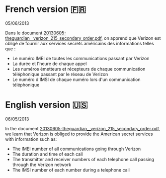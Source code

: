 # French version 🇫🇷

05/06/2013

Dans le document [20130605-theguardian__verizon_215_secondary_order.pdf](https://git.chevro.fr/Eban/snowden-archive-mirror/src/master/documents/2013/20130605-theguardian__verizon_215_secondary_order.pdf), on apprend que Verizon est obligé de fournir aux services secrets américains des informations telles que :

 * Le numéro IMEI de toutes les communications passant par Verizon
 * La durée et l'heure de chaque appel
 * Les numéros émetteurs et récepteurs de chaque communication téléphonique passant par le réseau de Verizon
 * Le numéro d'IMSI de chaque numéro lors d'un communication téléphonique

# English version 🇺🇸

06/05/2013

In the document [20130605-theguardian__verizon_215_secondary_order.pdf](https://git.chevro.fr/Eban/snowden-archive-mirror/src/master/documents/2013/20130605-theguardian__verizon_215_secondary_order.pdf), we learn that Verizon is obliged to provide the American secret services with information such as:

  * The IMEI number of all communications going through Verizon
  * The duration and time of each call
  * The transmitter and receiver numbers of each telephone call passing through the Verizon network
  * The IMSI number of each number during a telephone call
